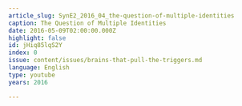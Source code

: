 ```yaml
---
article_slug: SynE2_2016_04_the-question-of-multiple-identities
caption: The Question of Multiple Identities
date: 2016-05-09T02:00:00.000Z
highlight: false
id: jHiq85lqS2Y
index: 0
issue: content/issues/brains-that-pull-the-triggers.md
language: English
type: youtube
years: 2016

---
```

